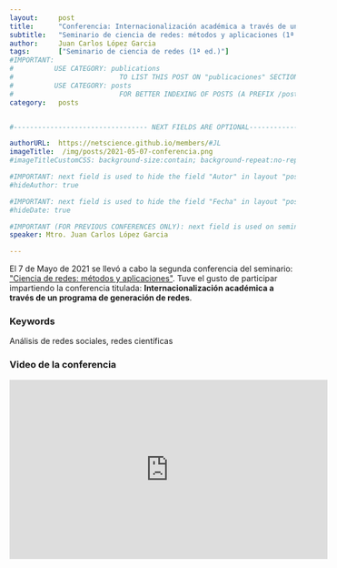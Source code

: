 ```yaml
---
layout:     post
title:      "Conferencia: Internacionalización académica a través de un programa de generación de redes"
subtitle:  	"Seminario de ciencia de redes: métodos y aplicaciones (1ª ed.)"
author:     Juan Carlos López Garcia
tags: 		["Seminario de ciencia de redes (1ª ed.)"]
#IMPORTANT:
#          USE CATEGORY: publications 
#                          TO LIST THIS POST ON "publicaciones" SECTION (ITS ALSO INCLUDED BY DEFAULT IN "Blog" SECTION)
#          USE CATEGORY: posts
#                          FOR BETTER INDEXING OF POSTS (A PREFIX /posts its included in the URL)
category:   posts


#--------------------------------- NEXT FIELDS ARE OPTIONAL--------------------------------

authorURL:  https://netscience.github.io/members/#JL
imageTitle:  /img/posts/2021-05-07-conferencia.png
#imageTitleCustomCSS: background-size:contain; background-repeat:no-repeat;

#IMPORTANT: next field is used to hide the field "Autor" in layout "post.html".
#hideAuthor: true

#IMPORTANT: next field is used to hide the field "Fecha" in layout "post.html".
#hideDate: true

#IMPORTANT (FOR PREVIOUS CONFERENCES ONLY): next field is used on seminario.html to show the speaker of a previous conference
speaker: Mtro. Juan Carlos López Garcia

---
```


El 7 de Mayo de 2021 se llevó a cabo la segunda conferencia del seminario: ["Ciencia de redes: métodos y aplicaciones"](https://netscience.github.io/seminario). 
Tuve el gusto de participar impartiendo la conferencia titulada: **Internacionalización académica a través de un programa de generación de redes**. 

### Keywords
Análisis de redes sociales, redes científicas

### Video de la conferencia

<iframe width="560" height="315" src="https://www.youtube.com/embed/ZK14LkbdtLU" title="YouTube video player" frameborder="0" allow="accelerometer; autoplay; clipboard-write; encrypted-media; gyroscope; picture-in-picture" allowfullscreen></iframe>
